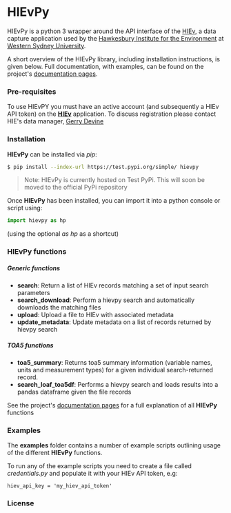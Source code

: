 
# HIEvPy
HIEvPy is a python 3 wrapper around the API interface of the [HIEv](https://hiev.westernsydney.edu.au), a data capture 
application used by the [Hawkesbury Institute for the Environment](https://www.westernsydney.edu.au/hie) at [Western 
Sydney University](https://westernsydney.edu.au). 

A short overview of the HIEvPy library, including installation instructions, is given below. Full 
documentation, with examples, can be found on the project's [documentation pages](https://gdevine.github.io/hievpy).



### Pre-requisites
To use HIEvPY you must have an active account (and subsequently a HIEv API token) on the 
[**HIEv**](https://hiev.westernsydney.edu.au) application. To discuss registration please contact HIE's data manager, 
[Gerry Devine](mailto:g.devine@westernsydney.edu.au)


### Installation
**HIEvPy** can be installed via *pip*:

``` bash
$ pip install --index-url https://test.pypi.org/simple/ hievpy
```

> Note: HIEvPy is currently hosted on Test PyPi. This will soon be moved to the official PyPi repository

Once **HIEvPy** has been installed, you can import it into a python console or script using:

``` python
import hievpy as hp
```
(using the optional *as hp* as a shortcut)

### HIEvPy functions

##### Generic functions
- **search**: Return a list of HIEv records matching a set of input search parameters
- **search_download**: Perform a hievpy search and automatically downloads the matching files
- **upload**: Upload a file to HIEv with associated metadata
- **update_metadata**: Update metadata on a list of records returned by hievpy search

##### TOA5 functions
- **toa5_summary**: Returns toa5 summary information (variable names, units and measurement types) for a given
    individual search-returned record.
- **search_loaf_toa5df**: Performs a hievpy search and loads results into a pandas dataframe given the file records

See the project's [documentation pages](https://gdevine.github.io/hievpy) for a full explanation of all **HIEvPy** functions

### Examples
The __examples__ folder contains a number of example scripts outlining usage of the different **HIEvPy** functions. 

To run any of the example scripts you need to create a file called *credentials.py* and populate it with your HIEv 
API token, e.g:
  
    hiev_api_key = 'my_hiev_api_token'


### License

